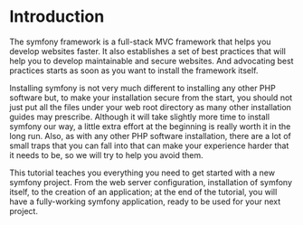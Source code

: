 Introduction
============

The symfony framework is a full-stack MVC framework that helps you develop
websites faster. It also establishes a set of best practices that will help
you to develop maintainable and secure websites. And advocating best practices
starts as soon as you want to install the framework itself.

Installing symfony is not very much different to installing any other PHP
software but, to make your installation secure from the start, you should not
just put all the files under your web root directory as many other installation
guides may prescribe. Although it will take slightly more time to install
symfony our way, a little extra effort at the beginning is really worth it in
the long run. Also, as with any other PHP software installation, there are a
lot of small traps that you can fall into that can make your experience harder
that it needs to be, so we will try to help you avoid them.

This tutorial teaches you everything you need to get started with a new symfony
project. From the web server configuration, installation of symfony itself, to
the creation of an application; at the end of the tutorial, you will have a
fully-working symfony application, ready to be used for your next project.
